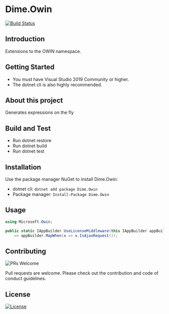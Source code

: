 # Dime.Owin

[![Build Status](https://dev.azure.com/dimenicsbe/Utilities/_apis/build/status/OWIN%20-%20MAIN%20-%20CI?branchName=master)](https://dev.azure.com/dimenicsbe/Utilities/_build/latest?definitionId=92&branchName=master)

## Introduction

Extensions to the OWIN namespace.

## Getting Started

- You must have Visual Studio 2019 Community or higher.
- The dotnet cli is also highly recommended.

## About this project

Generates expressions on the fly

## Build and Test

- Run dotnet restore
- Run dotnet build
- Run dotnet test

## Installation

Use the package manager NuGet to install Dime.Owin:

- dotnet cli: `dotnet add package Dime.Owin`
- Package manager: `Install-Package Dime.Owin`

## Usage

``` csharp
using Microsoft.Owin;

public static IAppBuilder UseLicenseMiddleware(this IAppBuilder appBuilder, bool mapRequest, params string[] excludePaths)
    => appBuilder.MapWhen(x => x.IsAjaxRequest());

```

## Contributing

![PRs Welcome](https://img.shields.io/badge/PRs-welcome-brightgreen.svg?style=flat-square)

Pull requests are welcome. Please check out the contribution and code of conduct guidelines.

## License

[![License](http://img.shields.io/:license-mit-blue.svg?style=flat-square)](http://badges.mit-license.org)